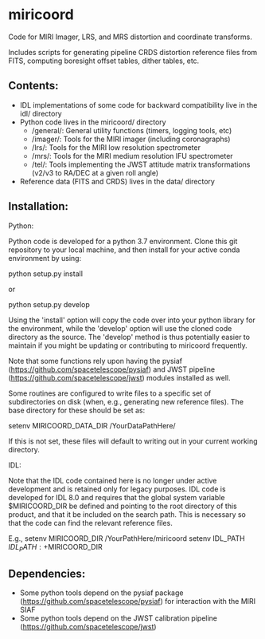 # miricoord
Code for MIRI Imager, LRS, and MRS distortion and coordinate transforms.

Includes scripts for generating pipeline CRDS distortion reference files from FITS, computing boresight offset tables, dither tables, etc.

## Contents:
- IDL implementations of some code for backward compatibility live in the idl/ directory
- Python code lives in the miricoord/ directory
  - /general/: General utility functions (timers, logging tools, etc)
  - /imager/: Tools for the MIRI imager (including coronagraphs)
  - /lrs/: Tools for the MIRI low resolution spectrometer
  - /mrs/: Tools for the MIRI medium resolution IFU spectrometer
  - /tel/: Tools implementing the JWST attitude matrix transformations (v2/v3 to RA/DEC at a given roll angle)
- Reference data (FITS and CRDS) lives in the data/ directory

## Installation:

Python:

Python code is developed for a python 3.7 environment.  Clone this git repository to your local machine, and then install for your active conda environment by using:

python setup.py install

or

python setup.py develop

Using the 'install' option will copy the code over into your python library for the environment, while the 'develop' option
will use the cloned code directory as the source.  The 'develop' method is thus potentially easier to maintain if you might
be updating or contributing to miricoord frequently.

Note that some functions rely upon having the pysiaf (https://github.com/spacetelescope/pysiaf) and JWST pipeline (https://github.com/spacetelescope/jwst) modules installed as well.

Some routines are configured to write files to a specific set of subdirectories on disk (when, e.g., generating new reference files).  The base directory for these should be set as:

setenv MIRICOORD_DATA_DIR /YourDataPathHere/

If this is not set, these files will default to writing out in your current working directory.

IDL:

Note that the IDL code contained here is no longer under active development and is retained only for legacy purposes.  IDL code is developed for IDL 8.0 and requires that the global system variable 
$MIRICOORD_DIR
be defined and pointing to the root directory of this product, and that it be included on the search path.  This is necessary so that the code can find the relevant reference files.

E.g.,
 setenv MIRICOORD_DIR /YourPathHere/miricoord
 setenv IDL_PATH ${IDL_PATH}:+$MIRICOORD_DIR

## Dependencies:

 * Some python tools depend on the pysiaf package (https://github.com/spacetelescope/pysiaf) for interaction with the MIRI SIAF
 * Some python tools depend on the JWST calibration pipeline (https://github.com/spacetelescope/jwst)

